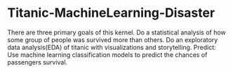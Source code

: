 # Titanic-MachineLearning-Disaster
There are three primary goals of this kernel.  Do a statistical analysis of how some group of people was survived more than others. Do an exploratory data analysis(EDA) of titanic with visualizations and storytelling. Predict: Use machine learning classification models to predict the chances of passengers survival.
